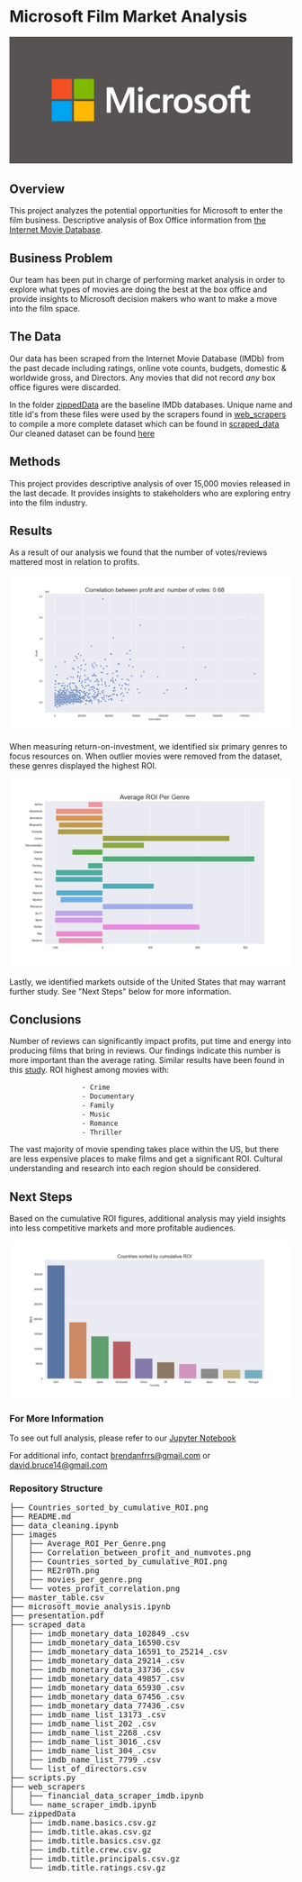 # Microsoft Film Market Analysis

![](images/RE2r0Th.png)

## Overview

This project analyzes the potential opportunities for Microsoft to enter the film business. Descriptive analysis of Box Office information from [the Internet Movie Database](imdb.com).   

## Business Problem

Our team has been put in charge of performing market analysis in order to explore what types of movies are doing the best at the box office and provide insights to Microsoft decision makers who want to make a move into the film space.

## The Data

Our data has been scraped from the Internet Movie Database (IMDb) from the past decade including ratings, online vote counts, budgets, domestic & worldwide gross, and Directors. Any movies that did not record *any* box office figures were discarded.

In the folder [zippedData](./zippedData) are the baseline IMDb databases. Unique name and title id's from these files were used by the scrapers found in [web_scrapers](./web_scrapers) to compile a more complete dataset which can be found in [scraped_data](./scraped_data) Our cleaned dataset can be found [here](./master_table.csv)

## Methods

This project provides descriptive analysis of over 15,000 movies released in the last decade. It provides insights to stakeholders who are exploring entry into the film industry.

## Results

As a result of our analysis we found that the number of votes/reviews mattered most in relation to profits.

![](images/Correlation_between_profit_and_numvotes.png)

When measuring return-on-investment, we identified six primary genres to focus resources on. When outlier movies were removed from the dataset, these genres displayed the highest ROI.

![](images/Average_ROI_Per_Genre.png)

Lastly, we identified markets outside of the United States that may warrant further study. See "Next Steps" below for more information.  

## Conclusions

Number of reviews can significantly impact profits, put time and energy into producing films that bring in reviews. Our findings indicate this number is more important than the average rating. Similar results have been found in this [study](https://link.springer.com/article/10.1007%2Fs11747-017-0561-6).
ROI highest among movies with:

                      - Crime
                      - Documentary
                      - Family
                      - Music
                      - Romance
                      - Thriller

The vast majority of movie spending takes place within the US, but there are less expensive places to make films and get a significant ROI. Cultural understanding and research into each region should be considered.

## Next Steps

Based on the cumulative ROI figures, additional analysis may yield insights into less competitive markets and more profitable audiences.

![](images/Countries_sorted_by_cumulative_ROI.png)

### For More Information

To see out full analysis, please refer to our [Jupyter Notebook](microsoft_movie_analysis.ipynb)

For additional info, contact <brendanfrrs@gmail.com> or <david.bruce14@gmail.com>

### Repository Structure
<pre>
├── Countries_sorted_by_cumulative_ROI.png
├── README.md
├── data_cleaning.ipynb
├── images
│   ├── Average_ROI_Per_Genre.png
│   ├── Correlation_between_profit_and_numvotes.png
│   ├── Countries_sorted_by_cumulative_ROI.png
│   ├── RE2r0Th.png
│   ├── movies_per_genre.png
│   └── votes_profit_correlation.png
├── master_table.csv
├── microsoft_movie_analysis.ipynb
├── presentation.pdf
├── scraped_data
│   ├── imdb_monetary_data_102849_.csv
│   ├── imdb_monetary_data_16590.csv
│   ├── imdb_monetary_data_16591_to_25214_.csv
│   ├── imdb_monetary_data_29214_.csv
│   ├── imdb_monetary_data_33736_.csv
│   ├── imdb_monetary_data_49857_.csv
│   ├── imdb_monetary_data_65930_.csv
│   ├── imdb_monetary_data_67456_.csv
│   ├── imdb_monetary_data_77436_.csv
│   ├── imdb_name_list_13173_.csv
│   ├── imdb_name_list_202_.csv
│   ├── imdb_name_list_2268_.csv
│   ├── imdb_name_list_3016_.csv
│   ├── imdb_name_list_304_.csv
│   ├── imdb_name_list_7799_.csv
│   └── list_of_directors.csv
├── scripts.py
├── web_scrapers
│   ├── financial_data_scraper_imdb.ipynb
│   └── name_scraper_imdb.ipynb
└── zippedData
    ├── imdb.name.basics.csv.gz
    ├── imdb.title.akas.csv.gz
    ├── imdb.title.basics.csv.gz
    ├── imdb.title.crew.csv.gz
    ├── imdb.title.principals.csv.gz
    └── imdb.title.ratings.csv.gz<pre>
